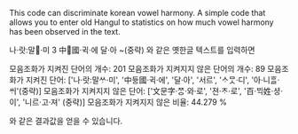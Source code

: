 This code can discriminate korean vowel harmony. A simple code that allows you to enter old Hangul to statistics on how much vowel harmony has been observed in the text.

나·랏:말·미 3 中國·귁·에 달·아 ~(중략) 와 같은 옛한글 텍스트를 입력하면 

모음조화가 지켜진 단어의 개수: 201 
모음조화가 지켜지지 않은 단어의 개수: 89
모음조화가 지켜진 단어: ['나·랏:말ᄊᆞ·미', '中듀ᇰ國·귁·에', '달·아', '서르', 'ᄉᆞᄆᆞᆺ·디', '아·니ᄒᆞᆯ·ᄊᆡ'(중략)]
모음조화가 지켜지지 않은 단어: ['文문字·ᄍᆞᆼ·와·로', '젼·ᄎᆞ·로', '百·ᄇᆡᆨ姓·셔ᇰ·이', '니르·고·져' (중략)]
모음조화가 지켜지지 않은 비율: 44.279 %

와 같은 결과값을 얻을 수 있습니다.

